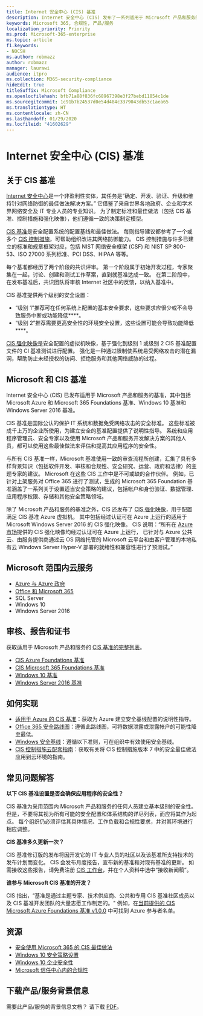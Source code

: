 ```yaml
---
title: Internet 安全中心 (CIS) 基准
description: Internet 安全中心 (CIS) 发布了一系列适用于 Microsoft 产品和服务的基准
keywords: Microsoft 365, 合规性, 产品/服务
localization_priority: Priority
ms.prod: Microsoft-365-enterprise
ms.topic: article
f1.keywords:
- NOCSH
ms.author: robmazz
author: robmazz
manager: laurawi
audience: itpro
ms.collection: M365-security-compliance
hideEdit: true
titleSuffix: Microsoft Compliance
ms.openlocfilehash: bfb71a88f836fc68967398e3f27bebd11854c1de
ms.sourcegitcommit: 1c91b7b24537d0e54d484c3379043db53c1aea65
ms.translationtype: HT
ms.contentlocale: zh-CN
ms.lasthandoff: 01/29/2020
ms.locfileid: "41602629"
---
```

# <a name="center-for-internet-security-cis-benchmarks"></a>Internet 安全中心 (CIS) 基准

## <a name="about-cis-benchmarks"></a>关于 CIS 基准

[Internet 安全中心](https://www.cisecurity.org/)是一个非盈利性实体，其任务是“确定、开发、验证、升级和维持针对网络防御的最佳做法解决方案。” 它借鉴了来自世界各地政府、企业和学术界网络安全及 IT 专业人员的专业知识。 为了制定标准和最佳做法（包括 CIS 基准、控制措施和强化映像），他们遵循一致的决策制定模型。  
  
[CIS 基准](https://www.cisecurity.org/cis-benchmarks/)是安全配置系统的配置基线和最佳做法。 每则指导建议都参考了一个或多个 [CIS 控制措施](https://www.cisecurity.org/controls/)，可帮助组织改进其网络防御能力。 CIS 控制措施与许多已建立的标准和规章框架对应，包括 NIST 网络安全框架 (CSF) 和 NIST SP 800-53、ISO 27000 系列标准、PCI DSS、HIPAA 等等。  
  
每个基准都经历了两个阶段的共识评审。 第一个阶段属于初始开发过程，专家聚集在一起，讨论、创建和测试工作草案，直到就基准达成一致。 在第二阶段中，在发布基准后，共识团队将审核 Internet 社区中的反馈，以纳入基准中。  
  
CIS 基准提供两个级别的安全设置：

- “级别 1”推荐可在任何系统上配置的基本安全要求，这些要求应很少或不会导致服务中断或功能降低****。
- “级别 2”推荐需要更高安全性的环境安全设置，这些设置可能会导致功能降低****。

[CIS 强化映像](https://www.cisecurity.org/blog/cis-hardened-images-now-in-microsoft-azure-marketplace/)是安全配置的虚拟机映像，基于强化到级别 1 或级别 2 CIS 基准配置文件的 CI 基准测试进行配置。 强化是一种通过限制使系统易受网络攻击的潜在漏洞，帮助防止未经授权的访问、拒绝服务和其他网络威胁的过程。

## <a name="microsoft-and-the-cis-benchmarks"></a>Microsoft 和 CIS 基准

Internet 安全中心 (CIS) 已发布适用于 Microsoft 产品和服务的基准，其中包括 Microsoft Azure 和 Microsoft 365 Foundations 基准、Windows 10 基准和 Windows Server 2016 基准。  
  
CIS 基准是国际公认的保护 IT 系统和数据免受网络攻击的安全标准。 这些标准被成千上万的企业所使用，为建立安全的基准配置提供了说明性指导。 系统和应用程序管理员、安全专家以及使用 Microsoft 产品和服务开发解决方案的其他人员，都可以使用这些最佳做法来评估和提高其应用程序的安全性。  
  
与所有 CIS 基准一样，Microsoft 基准使用一致的审查流程所创建，汇集了具有多样背景知识（包括软件开发、审核和合规性、安全研究、运营、政府和法律）的主题专家的建议。 Microsoft 在这些 CIS 工作中是不可或缺的合作伙伴。 例如，已针对上架服务对 Office 365 进行了测试，生成的 Microsoft 365 Foundation 基准涵盖了一系列关于设置适当安全策略的建议，包括帐户和身份验证、数据管理、应用程序权限、存储和其他安全策略领域。  
  
除了 Microsoft 产品和服务的基准之外，CIS 还发布了 [CIS 强化映像](https://www.cisecurity.org/blog/cis-hardened-images-now-in-microsoft-azure-marketplace/)，用于配置满足 CIS 基准 Azure 虚拟机。 其中包括经过认证可在 Azure 上运行的适用于 Microsoft Windows Server 2016 的 CIS 强化映像。 CIS 说明：“所有在 [Azure 市场](https://azuremarketplace.microsoft.com/marketplace/apps?search=center%20for%20internet%20security)提供的 CIS 强化映像均经过认证可在 Azure 上运行， 已针对与 Azure 公共云、由服务提供商通过云 OS 网络托管的 Microsoft 云平台和由客户管理的本地私有云 Windows Server Hyper-V 部署的就绪性和兼容性进行了预测试。”

## <a name="microsoft-in-scope-cloud-services"></a>Microsoft 范围内云服务

- [Azure 与 Azure 政府](https://aka.ms/AzureCompliance)
- [Office 和 Microsoft 365](https://aka.ms/o365-compliance-framework)
- SQL Server
- Windows 10
- Windows Server 2016

## <a name="audits-reports-and-certificates"></a>审核、报告和证书

获取适用于 Microsoft 产品和服务的 [CIS 基准的完整列表](https://www.cisecurity.org/cis-benchmarks/)。

- [CIS Azure Foundations 基准](https://www.cisecurity.org/benchmark/azure/)
- [CIS Microsoft 365 Foundations 基准](https://www.cisecurity.org/benchmark/microsoft_office/)
- [Windows 10 基准](https://www.cisecurity.org/benchmark/microsoft_windows_desktop/)
- [Windows Server 2016 基准](https://www.cisecurity.org/benchmark/microsoft_windows_server/)

## <a name="how-to-implement"></a>如何实现

- [适用于 Azure 的 CIS 基准](https://azure.microsoft.com/mediahandler/files/resourcefiles/cis-microsoft-azure-foundations-security-benchmark/CIS_Microsoft_Azure_Foundations_Benchmark_v1.0.0.pdf)：获取为 Azure 建立安全基线配置的说明性指导。  
- [Office 365 安全路线图](https://docs.microsoft.com/microsoft-365/security/office-365-security/security-roadmap)：遵循此路线图，可将数据泄露或泄露帐户的可能性降至最低。
- [Windows 安全基线](https://docs.microsoft.com/windows/security/threat-protection/windows-security-baselines)：遵循以下准则，可在组织中有效使用安全基线。
- [CIS 控制措施云配套指南](https://www.cisecurity.org/white-papers/cis-controls-cloud-companion-guide/)：获取有关将 CIS 控制措施版本 7 中的安全最佳做法应用到云环境的指南。

## <a name="frequently-asked-questions"></a>常见问题解答

**以下 CIS 基准设置是否会确保应用程序的安全性？**

CIS 基准为采用范围内 Microsoft 产品和服务的任何人员建立基本级别的安全性。 但是，不要将其视为所有可能的安全配置和体系结构的详尽列表，而应将其作为起点。 每个组织仍必须评估其具体情况、工作负载和合规性要求，并对其环境进行相应调整。

**CIS 基准多久更新一次？**

CIS 基准修订版的发布将因开发它的 IT 专业人员的社区以及该基准所支持技术的发布计划而变化。 CIS 会发布月度报告，宣布新的基准和对现有基准的更新。 如需接收这些报告，请免费注册 [CIS 工作台](https://workbench.cisecurity.org/)，并在个人资料中选中“接收新闻稿”。

**谁参与 Microsoft CIS 基准的开发？**

CIS 指出，“基准是通过主题专家、技术供应商、公共和专用 CIS 基准社区成员以及 CIS 基准开发团队的大量志愿工作制定的。" 例如，在[当前提供的 CIS Microsoft Azure Foundations 基准 v1.0.0](https://www.cisecurity.org/blog/cis-microsoft-azure-foundations-benchmark-v1-0-0-now-available/) 中可找到 Azure 参与者名单。

## <a name="resources"></a>资源

- [安全使用 Microsoft 365 的 CIS 最佳做法](https://www.microsoft.com/security/blog/2019/01/10/best-practices-for-securely-using-microsoft-365-the-cis-microsoft-365-foundations-benchmark-now-available/)
- [Windows 10 安全策略设置](https://docs.microsoft.com/windows/security/threat-protection/security-policy-settings/security-policy-settings)
- [Windows 10 企业安全性](https://docs.microsoft.com/windows/security/index)
- [Microsoft 信任中心内的合规性](https://www.microsoft.com/trust-center/compliance/compliance-overview)

## <a name="download-the-offering-backgrounder"></a>下载产品/服务背景信息

需要此产品/服务的背景信息文档？ 请下载 [PDF](https://download.microsoft.com/download/9/B/7/9B75D846-BDB9-41CB-86FF-F0ADFD15800B/CIS_Benchmarks-Compliance.pdf)。
